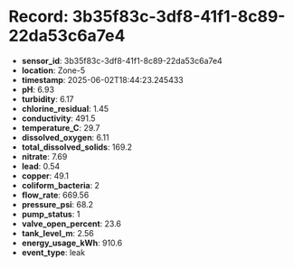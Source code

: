 # Record: 3b35f83c-3df8-41f1-8c89-22da53c6a7e4

- **sensor_id**: 3b35f83c-3df8-41f1-8c89-22da53c6a7e4
- **location**: Zone-5
- **timestamp**: 2025-06-02T18:44:23.245433
- **pH**: 6.93
- **turbidity**: 6.17
- **chlorine_residual**: 1.45
- **conductivity**: 491.5
- **temperature_C**: 29.7
- **dissolved_oxygen**: 6.11
- **total_dissolved_solids**: 169.2
- **nitrate**: 7.69
- **lead**: 0.54
- **copper**: 49.1
- **coliform_bacteria**: 2
- **flow_rate**: 669.56
- **pressure_psi**: 68.2
- **pump_status**: 1
- **valve_open_percent**: 23.6
- **tank_level_m**: 2.56
- **energy_usage_kWh**: 910.6
- **event_type**: leak